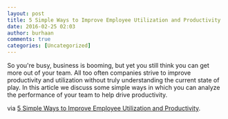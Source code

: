 ```yaml
---
layout: post
title: 5 Simple Ways to Improve Employee Utilization and Productivity
date: 2016-02-25 02:03
author: burhaan
comments: true
categories: [Uncategorized]
---
```

So you're busy, business is booming, but yet you still think you can get more out of your team.  All too often companies strive to improve productivity and utilization without truly understanding the current state of play.  In this article we discuss some simple ways in which you can analyze the performance of your team to help drive productivity.

via <a href='http://www.keyedin.com/keyedinprojects/article/5-simple-ways-to-improve-employee-utilization-and-productivity/' target='_blank'>5 Simple Ways to Improve Employee Utilization and Productivity</a>.
